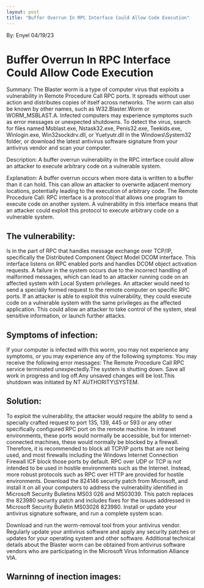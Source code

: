 ```yaml
---
layout: post
title: "Buffer Overrun In RPC Interface Could Allow Code Execution" 
---
```

By: Enyel 
04/19/23

<h1>Buffer Overrun In RPC Interface Could Allow Code Execution</h1>

Summary:
The Blaster worm is a type of computer virus that exploits a vulnerability in Remote Procedure Call  RPC  ports. It spreads without user action and distributes copies of itself across networks. The worm can also be known by other names, such as W32.Blaster.Worm or WORM_MSBLAST.A. Infected computers may experience symptoms such as error messages or unexpected shutdowns. To detect the virus, search for files named Msblast.exe, Nstask32.exe, Penis32.exe, Teekids.exe, Winlogin.exe, Win32sockdrv.dll, or Yuetyutr.dll in the Windows\System32 folder, or download the latest antivirus software signature from your antivirus vendor and scan your computer.


Description:
A buffer overrun vulnerability in the RPC interface could allow an attacker to execute arbitrary code on a vulnerable system.


Explanation:
A buffer overrun occurs when more data is written to a buffer than it can hold. This can allow an attacker to overwrite adjacent memory locations, potentially leading to the execution of arbitrary code.
The Remote Procedure Call:
 RPC  interface is a protocol that allows one program to execute code on another system. A vulnerability in this interface means that an attacker could exploit this protocol to execute arbitrary code on a vulnerable system.

<h2>The vulnerability:</h2>
Is in the part of RPC that handles message exchange over TCP/IP, specifically the Distributed Component Object Model  DCOM  interface. This interface listens on
 RPC enabled ports and handles DCOM object activation requests. A failure in the system occurs due to the incorrect handling of malformed messages, which can lead to an attacker running code on an affected system with Local System privileges. An attacker would need to send a specially formed request to the remote computer on specific RPC ports. If an attacker is able to exploit this vulnerability, they could execute code on a vulnerable system with the same privileges as the affected application. This could allow an attacker to take control of the system, steal sensitive information, or launch further attacks.

<h2>Symptoms of infection:</h2>
If your computer is infected with this worm, you may not experience any symptoms, or you may experience any of the following symptoms:
You may receive the following error messages:
The Remote Procedure Call  RPC  service terminated unexpectedly.The system is shutting down. Save all work in progress and log off.Any unsaved changes will be lost.This shutdown was initiated by NT AUTHORITY\SYSTEM.


<h2>Solution:</h2>
To exploit the vulnerability, the attacker would require the ability to send a specially crafted request to port 135, 139, 445 or 593 or any other specifically configured RPC port on the remote machine. In intranet environments, these ports would normally be accessible, but for internet-connected machines, these would normally be blocked by a firewall. Therefore, it is recommended to block all TCP/IP ports that are not being used, and most firewalls including the Windows Internet Connection Firewall  ICF  block those ports by default.
RPC over UDP or TCP is not intended to be used in hostile environments such as the Internet. Instead, more robust protocols such as RPC over HTTP are provided for hostile environments.
Download the 824146 security patch from Microsoft, and install it on all your computers to address the vulnerability identified in Microsoft Security Bulletins MS03 026 and MS03 039. This patch replaces the 823980 security patch and includes fixes for the issues addressed in Microsoft Security Bulletin MS03 026  823980 .
Install or update your antivirus signature software, and run a complete system scan.

Download and run the worm-removal tool from your antivirus vendor.
Regularly update your antivirus software and apply any security patches or updates for your operating system and other software.
Additional technical details about the Blaster worm can be obtained from antivirus software vendors who are participating in the Microsoft Virus Information Alliance  VIA .

<h2>Warninng of inection images:</h2>
  
 
 
